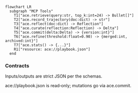 ```mermaid
flowchart LR
  subgraph "MCP Tools"
    T1["ace.retrieve(query:str, top_k:int=24) -> Bullet[]"]
    T2["ace.record_trajectory(doc:dict) -> str"]
    T3["ace.reflect(doc:dict) -> Reflection"]
    T4["ace.curate(reflection:Reflection) -> Delta"]
    T5["ace.commit(delta:Delta) -> {version:int}"]
    T6["ace.refine(threshold:float=0.90) -> {merged:int, archived:int}"]
    T7["ace.stats() -> {...}"]
    R1["resource: ace://playbook.json"]
  end
```
### Contracts

Inputs/outputs are strict JSON per the schemas.

ace://playbook.json is read‑only; mutations go via ace.commit.
